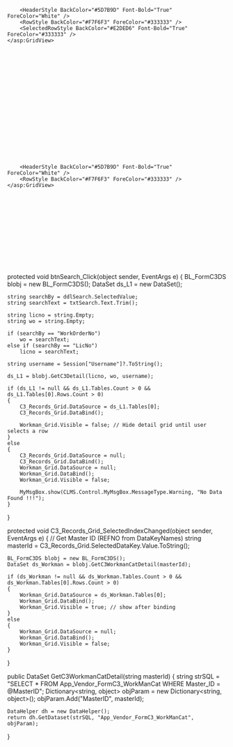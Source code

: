 <!-- Master Grid -->
<div class="scrollable-grid" style="overflow: auto; height:350px;">
    <asp:GridView ID="C3_Records_Grid" CssClass="grid" runat="server"
        GridLines="None" Width="100%"
        ForeColor="#333333" ShowHeaderWhenEmpty="True"
        PageSize="10"
        AutoGenerateSelectButton="True" 
        DataKeyNames="REFNO" 
        OnPageIndexChanging="C3_Records_Grid_PageIndexChanging"
        OnSelectedIndexChanged="C3_Records_Grid_SelectedIndexChanged">

        <HeaderStyle BackColor="#5D7B9D" Font-Bold="True" ForeColor="White" />
        <RowStyle BackColor="#F7F6F3" ForeColor="#333333" />
        <SelectedRowStyle BackColor="#E2DED6" Font-Bold="True" ForeColor="#333333" />
    </asp:GridView>
</div>

<!-- Detail Grid (Initially Hidden) -->
<div class="scrollable-grid" style="overflow: auto; height:250px; margin-top:10px;">
    <asp:GridView ID="Workman_Grid" CssClass="grid" runat="server"
        GridLines="None" Width="100%"
        ForeColor="#333333" ShowHeaderWhenEmpty="True"
        Visible="false">
        
        <HeaderStyle BackColor="#5D7B9D" Font-Bold="True" ForeColor="White" />
        <RowStyle BackColor="#F7F6F3" ForeColor="#333333" />
    </asp:GridView>
</div>





protected void btnSearch_Click(object sender, EventArgs e)
{
    BL_FormC3DS blobj = new BL_FormC3DS();
    DataSet ds_L1 = new DataSet();

    string searchBy = ddlSearch.SelectedValue;
    string searchText = txtSearch.Text.Trim();

    string licno = string.Empty;
    string wo = string.Empty;

    if (searchBy == "WorkOrderNo")
        wo = searchText;
    else if (searchBy == "LicNo")
        licno = searchText;

    string username = Session["Username"]?.ToString();

    ds_L1 = blobj.GetC3Detail(licno, wo, username);

    if (ds_L1 != null && ds_L1.Tables.Count > 0 && ds_L1.Tables[0].Rows.Count > 0)
    {
        C3_Records_Grid.DataSource = ds_L1.Tables[0];
        C3_Records_Grid.DataBind();

        Workman_Grid.Visible = false; // Hide detail grid until user selects a row
    }
    else
    {
        C3_Records_Grid.DataSource = null;
        C3_Records_Grid.DataBind();
        Workman_Grid.DataSource = null;
        Workman_Grid.DataBind();
        Workman_Grid.Visible = false;

        MyMsgBox.show(CLMS.Control.MyMsgBox.MessageType.Warning, "No Data Found !!!");
    }
}

protected void C3_Records_Grid_SelectedIndexChanged(object sender, EventArgs e)
{
    // Get Master ID (REFNO from DataKeyNames)
    string masterId = C3_Records_Grid.SelectedDataKey.Value.ToString();

    BL_FormC3DS blobj = new BL_FormC3DS();
    DataSet ds_Workman = blobj.GetC3WorkmanCatDetail(masterId);

    if (ds_Workman != null && ds_Workman.Tables.Count > 0 && ds_Workman.Tables[0].Rows.Count > 0)
    {
        Workman_Grid.DataSource = ds_Workman.Tables[0];
        Workman_Grid.DataBind();
        Workman_Grid.Visible = true; // show after binding
    }
    else
    {
        Workman_Grid.DataSource = null;
        Workman_Grid.DataBind();
        Workman_Grid.Visible = false;
    }
}



public DataSet GetC3WorkmanCatDetail(string masterId)
{
    string strSQL = "SELECT * FROM App_Vendor_FormC3_WorkManCat WHERE Master_ID = @MasterID";
    Dictionary<string, object> objParam = new Dictionary<string, object>();
    objParam.Add("MasterID", masterId);

    DataHelper dh = new DataHelper();
    return dh.GetDataset(strSQL, "App_Vendor_FormC3_WorkManCat", objParam);
}
